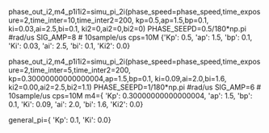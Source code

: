 
phase_out_i2,m4_p1i1i2=simu_pi_2i(phase_speed=phase_speed,time_exposure=2,time_inter=10,time_inter2=200,
                               kp=0.5,ap=1.5,bp=0.1,
                               ki=0.03,ai=2.5,bi=0.1,
                               ki2=0,ai2=0,bi2=0)
PHASE_SEEPD=0.5/180*np.pi #rad/us
SIG_AMP=8 # 10sample/us  cps=10M
{'Kp': 0.5, 'ap': 1.5, 'bp': 0.1, 'Ki': 0.03, 'ai': 2.5, 'bi': 0.1, 'Ki2': 0.0}




phase_out_i2,m4_p1i1i2=simu_pi_2i(phase_speed=phase_speed,time_exposure=2,time_inter=5,time_inter2=200,
                               kp=0.30000000000000004,ap=1.5,bp=0.1,
                               ki=0.09,ai=2.0,bi=1.6,
                               ki2=0.00,ai2=2.5,bi2=1.1)
PHASE_SEEPD=1/180*np.pi #rad/us
SIG_AMP=6 # 10sample/us  cps=10M
m4={
 'Kp': 0.30000000000000004,
 'ap': 1.5,
 'bp': 0.1,
 'Ki': 0.09,
 'ai': 2.0,
 'bi': 1.6,
 'Ki2': 0.0}

general_pi={
    'Kp': 0.1,
    'Ki': 0.0}
